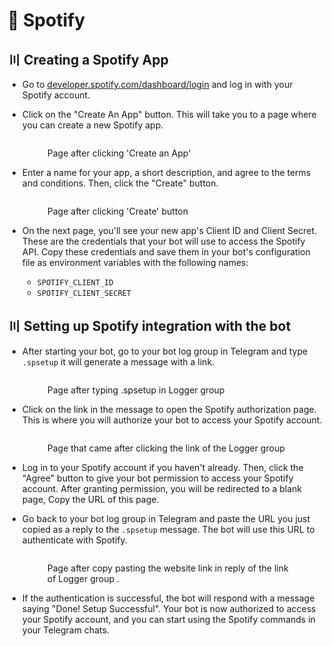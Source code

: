 # 📕 Spotify

## 〣 Creating a Spotify App

* Go to [developer.spotify.com/dashboard/login](https://developer.spotify.com/dashboard/login) and log in with your Spotify account.
*   Click on the "Create An App" button. This will take you to a page where you can create a new Spotify app.



    <figure><img src="../.gitbook/assets/soptify1.jpg" alt=""><figcaption><p>Page after clicking 'Create an App'</p></figcaption></figure>



*   Enter a name for your app, a short description, and agree to the terms and conditions. Then, click the "Create" button.



    <figure><img src="../.gitbook/assets/soptify2.jpg" alt=""><figcaption><p>Page after clicking 'Create' button</p></figcaption></figure>
* On the next page, you'll see your new app's Client ID and Client Secret. These are the credentials that your bot will use to access the Spotify API. Copy these credentials and save them in your bot's configuration file as environment variables with the following names:
  * `SPOTIFY_CLIENT_ID`
  * `SPOTIFY_CLIENT_SECRET`

## 〣 Setting up Spotify integration with the bot

*   After starting your bot, go to your bot log group in Telegram and type `.spsetup` it will generate a message with a link.



    <figure><img src="../.gitbook/assets/soptify3.jpg" alt=""><figcaption><p>Page after typing .spsetup in Logger group</p></figcaption></figure>
*   Click on the link in the message to open the Spotify authorization page. This is where you will authorize your bot to access your Spotify account.



    <figure><img src="../.gitbook/assets/soptify4.jpg" alt=""><figcaption><p>Page that came after clicking the link of the Logger group</p></figcaption></figure>
* Log in to your Spotify account if you haven't already. Then, click the "Agree" button to give your bot permission to access your Spotify account.  After granting permission, you will be redirected to a blank page, Copy the URL of this page.



*   Go back to your bot log group in Telegram and paste the URL you just copied as a reply to the `.spsetup` message. The bot will use this URL to authenticate with Spotify.



    <figure><img src="../.gitbook/assets/soptify5.jpg" alt=""><figcaption><p>Page after copy pasting the website link in reply of the link of Logger group .</p></figcaption></figure>
* If the authentication is successful, the bot will respond with a message saying "Done! Setup Successful". Your bot is now authorized to access your Spotify account, and you can start using the Spotify commands in your Telegram chats.

